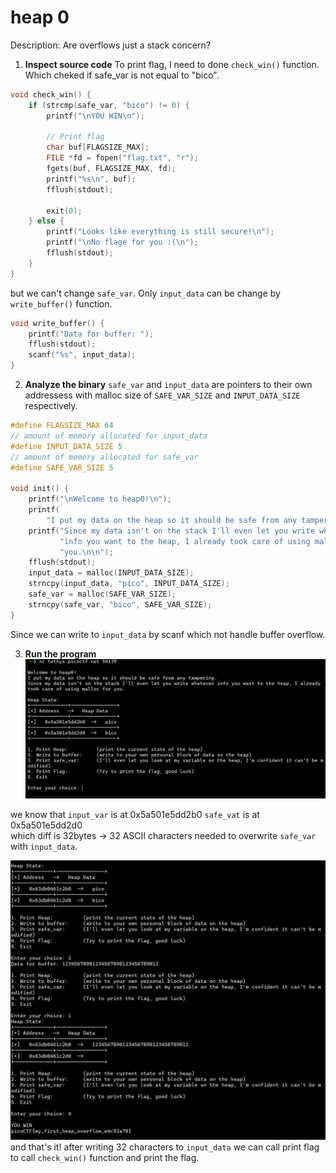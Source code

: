 # heap 0
Description: Are overflows just a stack concern?

1. **Inspect source code**
To print flag, I need to done `check_win()` function. Which cheked if safe_var is not equal to "bico".
```c
void check_win() {
    if (strcmp(safe_var, "bico") != 0) {
        printf("\nYOU WIN\n");

        // Print flag
        char buf[FLAGSIZE_MAX];
        FILE *fd = fopen("flag.txt", "r");
        fgets(buf, FLAGSIZE_MAX, fd);
        printf("%s\n", buf);
        fflush(stdout);

        exit(0);
    } else {
        printf("Looks like everything is still secure!\n");
        printf("\nNo flage for you :(\n");
        fflush(stdout);
    }
}
```

but we can't change `safe_var`. Only `input_data` can be change by `write_buffer()` function.
```c
void write_buffer() {
    printf("Data for buffer: ");
    fflush(stdout);
    scanf("%s", input_data);
}
```

2. **Analyze the binary**
`safe_var` and `input_data` are pointers to their own addressess with malloc size of `SAFE_VAR_SIZE` and `INPUT_DATA_SIZE` respectively.
```c
#define FLAGSIZE_MAX 64
// amount of memory allocated for input_data
#define INPUT_DATA_SIZE 5
// amount of memory allocated for safe_var
#define SAFE_VAR_SIZE 5

void init() {
    printf("\nWelcome to heap0!\n");
    printf(
        "I put my data on the heap so it should be safe from any tampering.\n");
    printf("Since my data isn't on the stack I'll even let you write whatever "
           "info you want to the heap, I already took care of using malloc for "
           "you.\n\n");
    fflush(stdout);
    input_data = malloc(INPUT_DATA_SIZE);
    strncpy(input_data, "pico", INPUT_DATA_SIZE);
    safe_var = malloc(SAFE_VAR_SIZE);
    strncpy(safe_var, "bico", SAFE_VAR_SIZE);
}
```

Since we can write to `input_data` by scanf which not handle buffer overflow.

3. **Run the program**
![alt text](image.png)

we know that 
`input_var` is at 0x5a501e5dd2b0
`safe_vat` is at 0x5a501e5dd2d0  
which diff is 32bytes -> 32 ASCII characters needed to overwrite `safe_var` with `input_data`.

![alt text](image-1.png)
and that's it! after writing 32 characters to `input_data` we can call print flag to call `check_win()` function and print the flag.